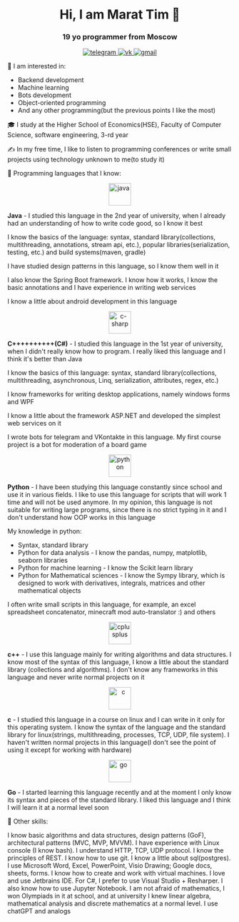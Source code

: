 <div align="center">
    <h1>Hi, I am Marat Tim 👋</h1>    
    <h3>19 yo programmer from Moscow</h3>
</div>
<div align="center">
    <a href="https://t.me/marattim123">
        <img src="https://img.shields.io/badge/telegram-cccccc?logo=telegram&style=for-the-badge" alt="telegram"/>
    </a> 
    <a href="https://vk.com/marat_tim1">
        <img src="https://img.shields.io/badge/vk-blue?logo=vk&style=for-the-badge" alt="vk"/>
    </a> 
    <a href="mailto:magatbaraev@gmail.com">
        <img src="https://img.shields.io/badge/gmail-red?logo=gmail&logoColor=white&style=for-the-badge" alt="gmail"/>
    </a> 
</div>

👀 I am interested in:
- Backend development
- Machine learning
- Bots development
- Object-oriented programming
- And any other programming(but the previous points I like the most)

🎓 I study at the Higher School of Economics(HSE), Faculty of Computer Science, software engineering, 3-rd year

✍️ In my free time, I like to listen to programming conferences or write small projects using technology unknown to me(to study it)

🐸 Programming languages that I know:

<div>
   <div align="center">
      <img src="https://cdn.jsdelivr.net/gh/devicons/devicon/icons/java/java-original.svg" width="50px" alt="java"/>
   </div>
   <div>
      <p><strong>Java</strong> - I studied this language in the 2nd year of university, when I already had an understanding of how to write code good, so I know it best</p>
      <p>I know the basics of the language: syntax, standard library(collections, multithreading, annotations, stream api, etc.), popular libraries(serialization, testing, etc.) and build systems(maven, gradle)</p>
      <p>I have studied design patterns in this language, so I know them well in it</p>
      <p>I also know the Spring Boot framework. I know how it works, I know the basic annotations and I have experience in writing web services</p>
      <p>I know a little about android development in this language</p>
   </div>
</div>

<div>
   <div align="center">
      <img src="https://cdn.jsdelivr.net/gh/devicons/devicon/icons/csharp/csharp-original.svg" width="50px" alt="c-sharp"/>
   </div>
   <div>
      <p><strong>C++++++++++(C#)</strong> - I studied this language in the 1st year of university, when I didn't really know how to program. I really liked this language and I think it's better than Java</p>
      <p>I know the basics of this language: syntax, standard library(collections, multithreading, asynchronous, Linq, serialization, attributes, regex, etc.)</p>
      <p>I know frameworks for writing desktop applications, namely windows forms and WPF</p>
      <p>I know a little about the framework ASP.NET and developed the simplest web services on it</p>
      <p>I wrote bots for telegram and VKontakte in this language. My first course project is a bot for moderation of a board game</p>
   </div>
</div>

<div>
   <div align="center">
      <img src="https://cdn.jsdelivr.net/gh/devicons/devicon/icons/python/python-original.svg" width="50px" alt="python"/>
   </div>
   <div>
      <p><strong>Python</strong> - I have been studying this language constantly since school and use it in various fields. I like to use this language for scripts that will work 1 time and will not be used anymore. In my opinion, this language is not suitable for writing large programs, since there is no strict typing in it and I don't understand how OOP works in this language</p>
      <p>My knowledge in python:</p>
      <ul>
         <li>Syntax, standard library</li>
         <li>Python for data analysis - I know the pandas, numpy, matplotlib, seaborn libraries</li>
         <li>Python for machine learning - I know the Scikit learn library</li>
         <li>Python for Mathematical sciences - I know the Sympy library, which is designed to work with derivatives, integrals, matrices and other mathematical objects</li>
      </ul>
      <p>I often write small scripts in this language, for example, an excel spreadsheet concatenator, minecraft mod auto-translator :) and others</p>
   </div>
</div>

<div>
   <div align="center">
      <img src="https://cdn.jsdelivr.net/gh/devicons/devicon/icons/cplusplus/cplusplus-original.svg" width="50px" alt="cplusplus"/>
   </div>
   <div>
      <p><strong>c++</strong> - I use this language mainly for writing algorithms and data structures. I know most of the syntax of this language, I know a little about the standard library (collections and algorithms). I don't know any frameworks in this language and never write normal projects on it</p>
   </div>
</div>

<div>
   <div align="center">
      <img src="https://cdn.jsdelivr.net/gh/devicons/devicon/icons/c/c-original.svg" width="50px" alt="c"/>
   </div>
   <div>
      <p><strong>c</strong> - I studied this language in a course on linux and I can write in it only for this operating system. I know the syntax of the language and the standard library for linux(strings, multithreading, processes, TCP, UDP, file system). I haven't written normal projects in this language(I don't see the point of using it except for working with hardware)</p>
   </div>
</div>

<div>
   <div align="center">
      <img src="https://cdn.jsdelivr.net/gh/devicons/devicon/icons/go/go-original.svg" width="50px" alt="go"/>
   </div>
   <div>
      <p><strong>Go</strong> - I started learning this language recently and at the moment I only know its syntax and pieces of the standard library. I liked this language and I think I will learn it at a normal level soon</p>
   </div>
</div>

🐸 Other skills:

I know basic algorithms and data structures, design patterns (GoF), architectural patterns (MVC, MVP, MVVM). I have experience with Linux console (I know bash). I understand HTTP, TCP, UDP protocol. I know the principles of REST. I know how to use git. I know a little about sql(postgres). I use Microsoft Word, Excel, PowerPoint, Visio Drawing; Google docs, sheets, forms. I know how to create and work with virtual machines. I love and use Jetbrains IDE. For C#, I prefer to use Visual Studio + Resharper. I also know how to use Jupyter Notebook. I am not afraid of mathematics, I won Olympiads in it at school, and at university I knew linear algebra, mathematical analysis and discrete mathematics at a normal level. I use chatGPT and analogs
